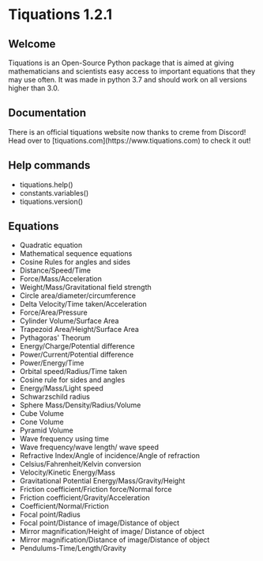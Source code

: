 <h1>Tiquations 1.2.1</h1>

<h2>Welcome</h2>
<p>Tiquations is an Open-Source Python package that is aimed at giving mathematicians and scientists easy access to important equations that they may use often. It was made in python 3.7 and should work on all versions higher than 3.0.</p>
<h2>Documentation</h2>
<p>There is an official tiquations website now thanks to creme from Discord! Head over to [tiquations.com](https://www.tiquations.com) to check it out!</p>

<h2>Help commands</h2>
<ul>
<li>tiquations.help()</li>
<li>constants.variables()</li>
<li>tiquations.version()</li>
</ul>

<h2>Equations</h2>
<ul>
<li>Quadratic equation</li>
<li>Mathematical sequence equations</li>
<li>Cosine Rules for angles and sides</li>
<li>Distance/Speed/Time</li>
<li>Force/Mass/Acceleration</li>
<li>Weight/Mass/Gravitational field strength</li>
<li>Circle area/diameter/circumference</li>
<li>Delta Velocity/Time taken/Acceleration</li>
<li>Force/Area/Pressure</li>
<li>Cylinder Volume/Surface Area</li>
<li>Trapezoid Area/Height/Surface Area</li>
<li>Pythagoras' Theorum</li>
<li>Energy/Charge/Potential difference</li>
<li>Power/Current/Potential difference</li>
<li>Power/Energy/Time</li>
<li>Orbital speed/Radius/Time taken</li>
<li>Cosine rule for sides and angles</li>
<li>Energy/Mass/Light speed</li>
<li>Schwarzschild radius</li>
<li>Sphere Mass/Density/Radius/Volume</li>
<li>Cube Volume</li>
<li>Cone Volume</li>
<li>Pyramid Volume</li>
<li>Wave frequency using time</li>
<li>Wave frequency/wave length/ wave speed</li>
<li>Refractive Index/Angle of incidence/Angle of refraction</li>
<li>Celsius/Fahrenheit/Kelvin conversion</li>
<li>Velocity/Kinetic Energy/Mass</li>
<li>Gravitational Potential Energy/Mass/Gravity/Height</li>
<li>Friction coefficient/Friction force/Normal force</li>
<li>Friction coefficient/Gravity/Acceleration</li>
<li>Coefficient/Normal/Friction</li>
<li>Focal point/Radius</li>
<li>Focal point/Distance of image/Distance of object</li>
<li>Mirror magnification/Height of image/ Distance of object</li>
<li>Mirror magnification/Distance of image/Distance of object</li>
<li>Pendulums-Time/Length/Gravity</li>
</ul>

